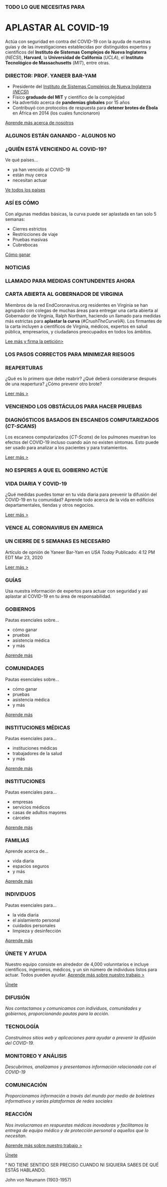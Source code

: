 ### TODO LO QUE NECESITAS PARA
# APLASTAR AL COVID-19

Actúa con seguridad en contra del COVID-19 con la ayuda de nuestras guías y de las investigaciones establecidas por distinguidos expertos y científicos del **Instituto de Sistemas Complejos de Nueva Inglaterra** (*NECSI*), **Harvard**, la **Universidad de California** (*UCLA*), el **Instituto Tecnológico de Massachusetts** (*MIT*), entre otras.

### DIRECTOR: PROF. YANEER BAR-YAM

- Presidente del [Instituto de Sistemas Complejos de Nueva Inglaterra (*NECSI*)](http://necsi.edu/)
- Físico **graduado del MIT** y científico de la complejidad
- Ha advertido acerca de **pandemias globales** por 15 años
- Contribuyó con protocolos de respuesta para **detener brotes de Ébola** en África en 2014 (los cuales funcionaron)

[Aprende más acerca de nosotros](/about)

### ALGUNOS ESTÁN GANANDO - ALGUNOS NO

### ¿QUIÉN ESTÁ VENCIENDO AL COVID-19?

Ve qué países...
- ya han vencido al COVID-19
- están muy cerca
- necesitan actuar

[Ve todos los países](/countries)

### ASÍ ES CÓMO

Con algunas medidas básicas, la curva puede ser aplastada en tan solo 5 semanas:
- Cierres estrictos
- Restricciones de viaje
- Pruebas masivas
- Cubrebocas

[Cómo ganar](/how-win)

### NOTICIAS
### LLAMADO PARA MEDIDAS CONTUNDENTES AHORA

### CARTA ABIERTA AL GOBERNADOR DE VIRGINIA

Miembros de la red EndCoronavirus.org residentes en Virginia se han agrupado con colegas de muchas áreas para entregar una carta abierta al Gobernador de Virginia, Ralph Northam, haciendo un llamado para medidas más estrictas para **aplastar la curva** (*#CrushTheCurveVA*). Los firmantes de la carta incluyen a científicos de Virginia, médicos, expertos en salud pública, empresarios, y ciudadanos preocupados en todos los ámbitos.

[Lee más y firma la petición>](/projects-1/va)


### LOS PASOS CORRECTOS PARA MINIMIZAR RIESGOS
### REAPERTURAS

¿Qué es lo primero que debe reabrir? ¿Qué deberá considerarse después de una reapertura? ¿Cómo prevenir otro brote?

[Leer más >](/papers/opening-up)

### VENCIENDO LOS OBSTÁCULOS PARA HACER PRUEBAS
<!--
### BREAKING THE TESTING LOGJAM
-->
### DIAGNÓSTICOS BASADOS EN ESCANEOS COMPUTARIZADOS (*CT-SCANS*)

Los escaneos computarizados (*CT-Scans*) de los pulmones muestran los efectos del COVID-19 incluso cuando aún no existen síntomas. Esto puede ser usado para analizar a los pacientes y para tratamientos.

[Leer más >](/projects-1/breaking-the-testing-logjam-ct-scan-diagnosis)

### NO ESPERES A QUE EL GOBIERNO ACTÚE
### VIDA DIARIA Y COVID-19

¿Qué medidas puedes tomar en tu vida diaria para prevenir la difusión del COVID-19 en tu comunidad? Aprende todo acerca de la vida en edificios departamentales, tiendas y otros negocios.

[Leer más >](/papers/everyday-life-and-covid-19)

### VENCE AL CORONAVIRUS EN AMERICA
### UN CIERRE DE 5 SEMANAS ES NECESARIO

Artículo de opnión de Yaneer Bar-Yam en *USA Today*
Publicado: 4:12 PM EDT Mar 23, 2020

[Leer más >](https://eu.usatoday.com/story/opinion/2020/03/21/coronavirus-america-needs-five-week-national-lockdown-column/2890376001/)

### GUÍAS

Usa nuestra información de expertos para actuar con seguridad y así aplastar al COVID-19 en tu área de responsabilidad.

### GOBIERNOS

Pautas esenciales sobre...
- cómo ganar
- pruebas
- asistencia médica
- y más

[Aprende más](/governments)

### COMUNIDADES

Pautas esenciales sobre...
- cómo ganar
- pruebas
- asistencia médica
- y más

[Aprende más](/communities)

### INSTITUCIONES MÉDICAS

Pautas esenciales para...
- instituciones médicas
- trabajadores de la salud
- y más

[Aprende más](/health-care)

### INSTITUCIONES

Pautas esenciales para...
- empresas
- servicios médicos
- casas de adultos mayores
- cárceles

[Aprende más](/institutions)

### FAMILIAS

Aprende acerca de...
- vida diaria
- espacios seguros
- y más

[Aprende más](/families)

### INDIVIDUOS

Pautas esenciales para...
- la vida diaria
- el aislamiento personal
- cuidados personales
- limpieza y desinfección

[Aprende más](/individuals)

### ÚNETE Y AYUDA

Nuestro equipo consiste en alrededor de 4,000 volunntarios e incluye científicos, ingenieros, médicos, y un sin número de individuos listos para actuar. Todos pueden ayudar. [Aprende más sobre nuestro trabajo >](/participate)

[Únete](/join-2)

### DIFUSIÓN

*Nos contactamos y comunicamos con individuos, comunidades y gobiernos, proporcionando pautas para la acción.*

### TECNOLOGÍA

*Construímos sitios web y aplicaciones para ayudar a prevenir la difusión del COVID-19.*

### MONITOREO Y ANÁLISIS

*Descubrimos, analizamos y presentamos información relacionada con el COVID-19*

### COMUNICACIÓN

*Proporcionamos información a través del mundo por medio de boletines informativos y varias plataformas de redes sociales*

### REACCIÓN

*Nos involucramos en respuestas médicas inovadoras y facilitamos la entrega de equipo médico y de protección personal a aquellos que lo necesitan.*

[Aprende más sobre nuestro trabajo >](/participate)

[Únete](/join)

”
NO TIENE SENTIDO SER PRECISO CUANDO NI SIQUIERA SABES DE QUÉ ESTÁS HABLANDO.

John von Neumann (1903-1957)
